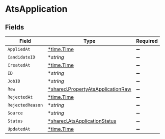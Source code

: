# AtsApplication


## Fields

| Field                                                                                        | Type                                                                                         | Required                                                                                     | Description                                                                                  |
| -------------------------------------------------------------------------------------------- | -------------------------------------------------------------------------------------------- | -------------------------------------------------------------------------------------------- | -------------------------------------------------------------------------------------------- |
| `AppliedAt`                                                                                  | [*time.Time](https://pkg.go.dev/time#Time)                                                   | :heavy_minus_sign:                                                                           | N/A                                                                                          |
| `CandidateID`                                                                                | **string*                                                                                    | :heavy_minus_sign:                                                                           | N/A                                                                                          |
| `CreatedAt`                                                                                  | [*time.Time](https://pkg.go.dev/time#Time)                                                   | :heavy_minus_sign:                                                                           | N/A                                                                                          |
| `ID`                                                                                         | **string*                                                                                    | :heavy_minus_sign:                                                                           | N/A                                                                                          |
| `JobID`                                                                                      | **string*                                                                                    | :heavy_minus_sign:                                                                           | N/A                                                                                          |
| `Raw`                                                                                        | [*shared.PropertyAtsApplicationRaw](../../../pkg/models/shared/propertyatsapplicationraw.md) | :heavy_minus_sign:                                                                           | N/A                                                                                          |
| `RejectedAt`                                                                                 | [*time.Time](https://pkg.go.dev/time#Time)                                                   | :heavy_minus_sign:                                                                           | N/A                                                                                          |
| `RejectedReason`                                                                             | **string*                                                                                    | :heavy_minus_sign:                                                                           | N/A                                                                                          |
| `Source`                                                                                     | **string*                                                                                    | :heavy_minus_sign:                                                                           | N/A                                                                                          |
| `Status`                                                                                     | [*shared.AtsApplicationStatus](../../../pkg/models/shared/atsapplicationstatus.md)           | :heavy_minus_sign:                                                                           | N/A                                                                                          |
| `UpdatedAt`                                                                                  | [*time.Time](https://pkg.go.dev/time#Time)                                                   | :heavy_minus_sign:                                                                           | N/A                                                                                          |